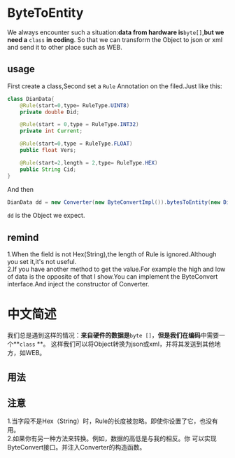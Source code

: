 # ByteToEntity
We always encounter such a situation:**data from hardware is**`byte[]`,**but we need a** `class` **in coding**.
So that we can transform the Object to json or xml and send it to other place such as WEB.
## usage
First create a class,Second set a `Rule` Annotation on the filed.Just like this:
```java
class DianData{
    @Rule(start=0,type= RuleType.UINT8)
    private double Did;

    @Rule(start = 0,type = RuleType.INT32)
    private int Current;

    @Rule(start=0,type = RuleType.FLOAT)
    public float Vers;

    @Rule(start=2,length = 2,type= RuleType.HEX)
    public String Cid;
}
```
And then
```java
DianData dd = new Converter(new ByteConvertImpl()).bytesToEntity(new DianData(),new byte[]{0x54,0x01,0x01,0x34});
```
`dd` is the Object we expect.
## remind
1.When the field is not Hex(String),the length of Rule is ignored.Although you set it,it's not useful.<br>
2.If you have another method to get the value.For example the high and low of data is the opposite of that I show.You
can implement the ByteConvert interface.And inject the constructor of Converter.

# 中文简述
我们总是遇到这样的情况：**来自硬件的数据是**`byte []`，**但是我们在编码**中需要一个**`class` **。
这样我们可以将Object转换为json或xml，并将其发送到其他地方，如WEB。
## 用法
## 注意
1.当字段不是Hex（String）时，Rule的长度被忽略。即使你设置了它，也没有用。<br>
2.如果你有另一种方法来转换。例如，数据的高低是与我的相反。你
可以实现ByteConvert接口。并注入Converter的构造函数。

